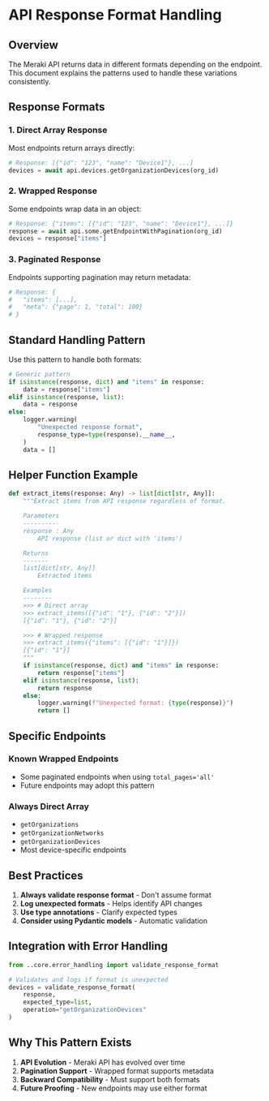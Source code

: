# API Response Format Handling

## Overview

The Meraki API returns data in different formats depending on the endpoint. This document explains the patterns used to handle these variations consistently.

## Response Formats

### 1. Direct Array Response
Most endpoints return arrays directly:
```python
# Response: [{"id": "123", "name": "Device1"}, ...]
devices = await api.devices.getOrganizationDevices(org_id)
```

### 2. Wrapped Response
Some endpoints wrap data in an object:
```python
# Response: {"items": [{"id": "123", "name": "Device1"}, ...]}
response = await api.some.getEndpointWithPagination(org_id)
devices = response["items"]
```

### 3. Paginated Response
Endpoints supporting pagination may return metadata:
```python
# Response: {
#   "items": [...],
#   "meta": {"page": 1, "total": 100}
# }
```

## Standard Handling Pattern

Use this pattern to handle both formats:

```python
# Generic pattern
if isinstance(response, dict) and "items" in response:
    data = response["items"]
elif isinstance(response, list):
    data = response
else:
    logger.warning(
        "Unexpected response format",
        response_type=type(response).__name__,
    )
    data = []
```

## Helper Function Example

```python
def extract_items(response: Any) -> list[dict[str, Any]]:
    """Extract items from API response regardless of format.

    Parameters
    ----------
    response : Any
        API response (list or dict with 'items')

    Returns
    -------
    list[dict[str, Any]]
        Extracted items

    Examples
    --------
    >>> # Direct array
    >>> extract_items([{"id": "1"}, {"id": "2"}])
    [{"id": "1"}, {"id": "2"}]

    >>> # Wrapped response
    >>> extract_items({"items": [{"id": "1"}]})
    [{"id": "1"}]
    """
    if isinstance(response, dict) and "items" in response:
        return response["items"]
    elif isinstance(response, list):
        return response
    else:
        logger.warning(f"Unexpected format: {type(response)}")
        return []
```

## Specific Endpoints

### Known Wrapped Endpoints
- Some paginated endpoints when using `total_pages='all'`
- Future endpoints may adopt this pattern

### Always Direct Array
- `getOrganizations`
- `getOrganizationNetworks`
- `getOrganizationDevices`
- Most device-specific endpoints

## Best Practices

1. **Always validate response format** - Don't assume format
2. **Log unexpected formats** - Helps identify API changes
3. **Use type annotations** - Clarify expected types
4. **Consider using Pydantic models** - Automatic validation

## Integration with Error Handling

```python
from ..core.error_handling import validate_response_format

# Validates and logs if format is unexpected
devices = validate_response_format(
    response,
    expected_type=list,
    operation="getOrganizationDevices"
)
```

## Why This Pattern Exists

1. **API Evolution** - Meraki API has evolved over time
2. **Pagination Support** - Wrapped format supports metadata
3. **Backward Compatibility** - Must support both formats
4. **Future Proofing** - New endpoints may use either format
